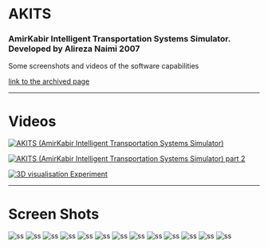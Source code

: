 [//]: # "https://github.com/alinaimi/AKITS"

<!---
todo:
add codes
cleanup
-->


# AKITS
### AmirKabir Intelligent Transportation Systems Simulator. Developed by Alireza Naimi 2007
Some screenshots and videos of the software capabilities

[link to the archived page](https://web.archive.org/web/20110202225120/http://www.akitsim.com/)

---
Videos
=============

[![AKITS (AmirKabir Intelligent Transportation Systems Simulator)](https://img.youtube.com/vi/F8ceDahfCyc/0.jpg)](https://www.youtube.com/watch?v=F8ceDahfCyc)

[![AKITS (AmirKabir Intelligent Transportation Systems Simulator) part 2](https://img.youtube.com/vi/Uk1ScqWJIq4/0.jpg)](https://www.youtube.com/watch?v=Uk1ScqWJIq4)

[![3D visualisation Experiment](https://img.youtube.com/vi/phUukdMAPyQ/0.jpg)](https://www.youtube.com/watch?v=phUukdMAPyQ)


---

Screen Shots
=============

![ss](./ss/01.jpg "s")
![ss](./ss/02.jpg "s")
![ss](./ss/03.jpg "s")
![ss](./ss/04.jpg "s")
![ss](./ss/06.jpg "s")
![ss](./ss/07.jpg "s")
![ss](./ss/08.jpg "s")
![ss](./ss/09.jpg "s")
![ss](./ss/10.jpg "s")
![ss](./ss/11.jpg "s")
![ss](./ss/12.jpg "s")
![ss](./ss/13.jpg "s")
![ss](./ss/14.jpg "s")
